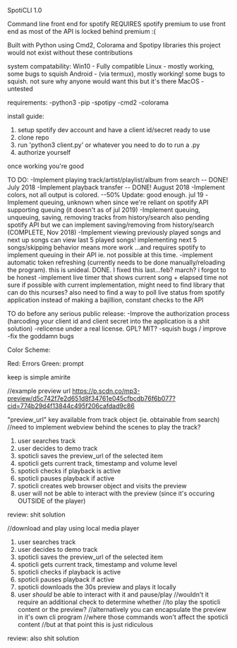 SpotiCLI 1.0

Command line front end for spotify 
REQUIRES spotify premium to use front end as most of the API is locked behind premium :(

Built with Python using Cmd2, Colorama and Spotipy libraries
this project would not exist without these contributions

system compatability:
Win10 - Fully compatible
Linux - mostly working, some bugs to squish
Android - (via termux), mostly working! some bugs to squish. not sure why anyone would want this but it's there
MacOS - untested

requirements:
-python3
-pip
-spotipy
-cmd2
-colorama

install guide:
1. setup spotify dev account and have a client id/secret ready to use 
2. clone repo 
3. run 'python3 client.py' or whatever you need to do to run a .py  
4. authorize yourself

once working you're good

TO DO:
-Implement playing track/artist/playlist/album from search -- DONE! July 2018
-Implement playback transfer -- DONE! August 2018
-Implement colors, not all output is colored. --50% Update: good enough. jul 19 
-Implement queuing, unknown when since we're reliant on spotify API supporting queuing (it doesn't as of jul 2019)
-Implement queuing, unqueuing, saving, removing tracks from history/search
	also pending spotify API
	but we can implement saving/removing from history/search (COMPLETE, Nov 2018)
-Implement viewing previously played songs and next up songs 
	can view last 5 played songs!
	implementing next 5 songs/skipping behavior means more work
	...and requires spotify to implement queuing in their API
	ie. not possible at this time.
-implement automatic token refreshing (currently needs to be done manually/reloading the program). this is unideal. DONE. I fixed this last...feb? march? i forgot to be honest
-implement live timer that shows current song + elapsed time 
	not sure if possible with current implementation, might need to find library that can do this
	ncurses?
	also need to find a way to poll live status from spotify application instead of making a bajillion, constant checks to the API

TO do before any serious public release:
 -Improve the authorization process (harcoding your client id and client secret into the application is a shit solution)
 -relicense under a real license. GPL? MIT?
 -squish bugs / improve 
 -fix the goddamn bugs

Color Scheme:

Red: Errors
Green: prompt

keep is simple amirite

//example preview url
https://p.scdn.co/mp3-preview/d5c742f7e2d651d8f34761e045cfbcdb76f6b077?cid=774b29d4f13844c495f206cafdad9c86

"preview_url" key available from track object (ie. obtainable from search)
//need to implement webview behind the scenes to play the track?
1. user searches track
2. user decides to demo track
3. spoticli saves the preview_url of the selected item
4. spoticli gets current track, timestamp and volume level
5. spoticli checks if playback is active
6. spoticli pauses playback if active
7. spoticli creates web browser object and visits the preview 
8. user will not be able to interact with the preview (since it's occuring OUTSIDE of the player)

review: shit solution

//download and play using local media player
1. user searches track
2. user decides to demo track
3. spoticli saves the preview_url of the selected item
4. spoticli gets current track, timestamp and volume level
5. spoticli checks if playback is active
6. spoticli pauses playback if active
7. spoticli downloads the 30s preview and plays it locally
8. user <i>should</i> be able to interact with it and pause/play 
//wouldn't it require an additional check to determine whether 
//to play the spoticli content or the preview? 
//alternatively you can encapsulate the preview in it's own cli program
//where those commands won't affect the spoticli content
//but at that point this is just ridiculous

review: also shit solution